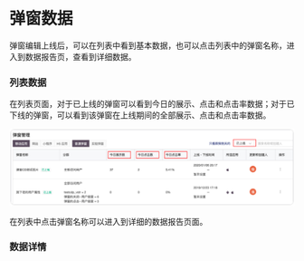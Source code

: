# 弹窗数据

弹窗编辑上线后，可以在列表中看到基本数据，也可以点击列表中的弹窗名称，进入到数据报告页，查看到详细数据。

### 列表数据

在列表页面，对于已上线的弹窗可以看到今日的展示、点击和点击率数据；对于已下线的弹窗，可以看到该弹窗在上线期间的全部展示、点击和点击率数据。

![](../../.gitbook/assets/shu-ju-1.png)

在列表中点击弹窗名称可以进入到详细的数据报告页面。

### 数据详情



